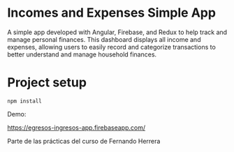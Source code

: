 # Incomes and Expenses Simple App

A simple app developed with Angular, Firebase, and Redux to help track and manage personal finances. This dashboard displays all income and expenses, allowing users to easily record and categorize transactions to better understand and manage household finances.

# Project setup

`npm install`

Demo:

https://egresos-ingresos-app.firebaseapp.com/

Parte de las prácticas del curso de Fernando Herrera
